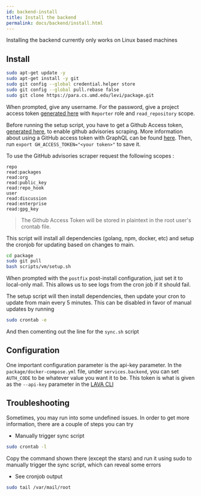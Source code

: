 ```yaml
---
id: backend-install
title: Install the backend
permalink: docs/backend/install.html
---
```


Installing the backend currently only works on Linux based machines

## Install 

```bash
sudo apt-get update -y
sudo apt-get install -y git
sudo git config --global credential.helper store
sudo git config --global pull.rebase false
sudo git clone https://para.cs.umd.edu/levi/package.git
```

When prompted, give any username. For the password, give a project access token [generated here](https://para.cs.umd.edu/levi/package/-/settings/access_tokens) with `Reporter` role and `read_repository` scope.

Before running the setup script, you have to get a Github Access token, [generated here](https://docs.github.com/en/authentication/keeping-your-account-and-data-secure/creating-a-personal-access-token), to enable github advisories scraping. More information about using a GitHub access token with GraphQL can be found [here](https://docs.github.com/en/graphql/guides/forming-calls-with-graphql#authenticating-with-graphql). Then, run `export GH_ACCESS_TOKEN="<your token>"` to save it.

To use the GitHub advisories scraper request the following scopes :
```
repo
read:packages
read:org
read:public_key
read:repo_hook
user
read:discussion
read:enterprise
read:gpg_key
```

> The Github Access Token will be stored in plaintext in the root user's crontab file.

This script will install all dependencies (golang, npm, docker, etc) and setup the cronjob for updating based on changes to main.

```bash
cd package
sudo git pull
bash scripts/vm/setup.sh
```

When prompted with the `postfix` post-install configuration, just set it to local-only mail. This allows us to see logs from the cron job if it should fail.

The setup script will then install dependencies, then update your cron to update from main every 5 minutes. This can be disabled in favor of manual updates by running

```bash
sudo crontab -e
```
And then comenting out the line for the `sync.sh` script

## Configuration

One important configuration parameter is the api-key parameter. In the `package/docker-compose.yml` file, under `services.backend`, you can set `AUTH_CODE` to be whatever value you want it to be. This token is what is given as the `--api-key` parameter in the [LAVA CLI](/docs/lava/usage.html)


## Troubleshooting

Sometimes, you may run into some undefined issues. In order to get more information, there are a couple of steps you can try

* Manually trigger sync script
```bash
sudo crontab -l
```
Copy the command shown there (except the stars) and run it using sudo to manually trigger the sync script, which can reveal some errors

* See cronjob output
```bash
sudo tail /var/mail/root
```